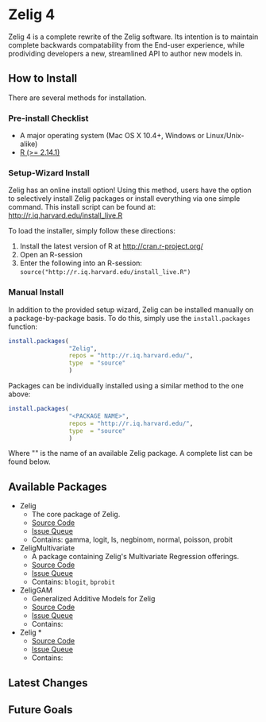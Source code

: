 # Zelig 4

Zelig 4 is a complete rewrite of the Zelig software. Its intention is to
maintain complete backwards compatability from the End-user experience, while
prodividing developers a new, streamlined API to author new models in.


## How to Install

There are several methods for installation.


### Pre-install Checklist

* A major operating system (Mac OS X 10.4+, Windows or Linux/Unix-alike)
* [R (>= 2.14.1)](http://cran.r-project.org/)


### Setup-Wizard Install

Zelig has an online install option! Using this method, users have the option to
selectively install Zelig packages or install everything via one simple command.
This install script can be found at: http://r.iq.harvard.edu/install_live.R

To load the installer, simply follow these directions:

1. Install the latest version of R at http://cran.r-project.org/
2. Open an R-session
3. Enter the following into an R-session: 
```source("http://r.iq.harvard.edu/install_live.R")```



### Manual Install

In addition to the provided setup wizard, Zelig can be installed manually on a
package-by-package basis. To do this, simply use the ```install.packages```
function:

```R
install.packages(
                 "Zelig",
                 repos = "http://r.iq.harvard.edu/",
                 type  = "source"
                 )
```

Packages can be individually installed using a similar method to the one above:

```R
install.packages(
                 "<PACKAGE NAME>",
                 repos = "http://r.iq.harvard.edu/",
                 type  = "source"
                 )
```

Where "<PACKAGE NAME>" is the name of an available Zelig package. A complete list can be found below.



## Available Packages

* Zelig
  * The core package of Zelig.
  * [Source Code](https://github.com/zeligdev/Zelig)
  * [Issue Queue](https://github.com/zeligdev/Zelig/issues)
  * Contains: gamma, logit, ls, negbinom, normal, poisson, probit
* ZeligMultivariate
  * A package containing Zelig's Multivariate Regression offerings.
  * [Source Code](https://github.com/zeligdev/ZeligMultivariate)
  * [Issue Queue](https://github.com/zeligdev/ZeligMultivariate/issues)
  * Contains: ```blogit```, ```bprobit```
* ZeligGAM
  * Generalized Additive Models for Zelig
  * [Source Code]()
  * [Issue Queue]()
  * Contains: 
* Zelig
  * 
  * [Source Code]()
  * [Issue Queue]()
  * Contains: 



## Latest Changes


## Future Goals


